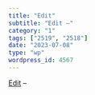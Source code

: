 ```yaml
---
title: "Edit"
subtitle: "Edit –"
category: "1"
tags: ["2519", "2518"]
date: "2023-07-08"
type: "wp"
wordpress_id: 4567
---
```

[ Edit](https://us1.make.com/298949/scenarios/1159378/edit) –